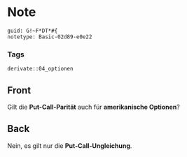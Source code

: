 # Note
```
guid: G!~F*DT*#{
notetype: Basic-02d89-e0e22
```

### Tags
```
derivate::04_optionen
```

## Front
Gilt die <b>Put-Call-Parität</b> auch für <b>amerikanische
Optionen</b>?

## Back
Nein, es gilt nur die <b>Put-Call-Ungleichung</b>.
